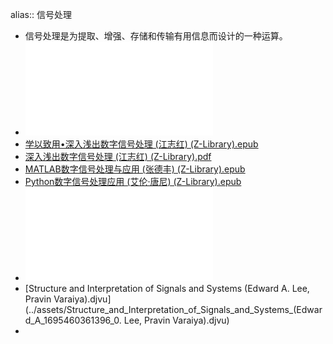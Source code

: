 alias:: 信号处理

- 信号处理是为提取、增强、存储和传输有用信息而设计的一种运算。
- ![信号与系统   第二版 (艾伦V.奥本海姆) (Z-Library).pdf](../assets/信号与系统_第二版_(艾伦V.奥本海姆)_(Z-Library)_1695392854571_0.pdf)
- [学以致用•深入浅出数字信号处理 (江志红) (Z-Library).epub](../assets/学以致用•深入浅出数字信号处理_(江志红)_(Z-Library)_1695392870630_0.epub)
- [深入浅出数字信号处理 (江志红) (Z-Library).pdf](../assets/深入浅出数字信号处理_(江志红)_(Z-Library)_1695392885108_0.pdf)
- [MATLAB数字信号处理与应用 (张德丰) (Z-Library).epub](../assets/MATLAB数字信号处理与应用_(张德丰)_(Z-Library)_1695392932117_0.epub)
- [Python数字信号处理应用 (艾伦·唐尼) (Z-Library).epub](../assets/Python数字信号处理应用_(艾伦·唐尼)_(Z-Library)_1695392938393_0.epub)
- ![信号与系统结构精析.pdf](../assets/信号与系统结构精析_1695460330614_0.pdf)
- [Structure and Interpretation of Signals and Systems (Edward A. Lee, Pravin Varaiya).djvu](../assets/Structure_and_Interpretation_of_Signals_and_Systems_(Edward_A_1695460361396_0. Lee, Pravin Varaiya).djvu)
-